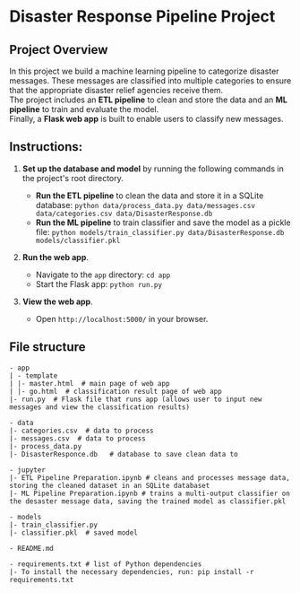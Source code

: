 # Disaster Response Pipeline Project

## Project Overview
In this project we build a machine learning pipeline to categorize disaster messages. These messages are classified into multiple categories to ensure that the appropriate disaster relief agencies receive them.<br>
The project includes an **ETL pipeline** to clean and store the data and an **ML pipeline** to train and evaluate the model.<br>
Finally, a **Flask web app** is built to enable users to classify new messages.

## Instructions:
1. **Set up the database and model** by running the following commands in the project's root directory.

    - **Run the ETL pipeline** to clean the data and store it in a SQLite database:
        `python data/process_data.py data/messages.csv data/categories.csv data/DisasterResponse.db`
    - **Run the ML pipeline** to train classifier and save the model as a pickle file:
        `python models/train_classifier.py data/DisasterResponse.db models/classifier.pkl`

2. **Run the web app**.

    - Navigate to the `app` directory:
        `cd app`
    - Start the Flask app:
        `python run.py`

4. **View the web app**.
    - Open `http://localhost:5000/` in your browser.

## File structure
    - app
    | - template
    | |- master.html  # main page of web app
    | |- go.html  # classification result page of web app
    |- run.py  # Flask file that runs app (allows user to input new messages and view the classification results)

    - data
    |- categories.csv  # data to process
    |- messages.csv  # data to process
    |- process_data.py
    |- DisasterResponce.db   # database to save clean data to

    - jupyter
    |- ETL Pipeline Preparation.ipynb # cleans and processes message data, storing the cleaned dataset in an SQLite databaset
    |- ML Pipeline Preparation.ipynb # trains a multi-output classifier on the desaster message data, saving the trained model as classifier.pkl

    - models
    |- train_classifier.py
    |- classifier.pkl  # saved model 

    - README.md

    - requirements.txt # list of Python dependencies
    |- To install the necessary dependencies, run: pip install -r requirements.txt